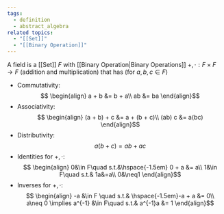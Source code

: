 ```yaml
---
tags:
  - definition
  - abstract_algebra
related topics:
  - "[[Set]]"
  - "[[Binary Operation]]"
---
```

A field is a [[Set]] $F$ with [[Binary Operation|Binary Operations]] $+, \cdot: F\times F \to F$ (addition and multiplication) that has (for $a,b,c\in F$)
- Commutativity:$$ \begin{align}
	a + b &= b + a\\
	ab &= ba
	\end{align}$$ 
- Associativity:$$ 
	\begin{align}
		(a + b) + c &= a + (b + c)\\
		(ab) c &= a(bc)
	\end{align}$$
- Distributivity:$$
	a(b+c) = ab + ac
	$$
- Identities for $+,\cdot$:$$
	\begin{align}
		0&\in F\quad s.t.&\hspace{-1.5em} 0 + a &= a\\
		1&\in F\quad s.t.& 1a&=a\\
		0&\neq1
	\end{align}$$
- Inverses for $+,\cdot$: $$
	\begin{align}
		-a &\in F \quad s.t.& \hspace{-1.5em}-a + a &= 0\\
		a\neq 0 \implies a^{-1} &\in F\quad s.t.& a^{-1}a &= 1
	\end{align}$$
